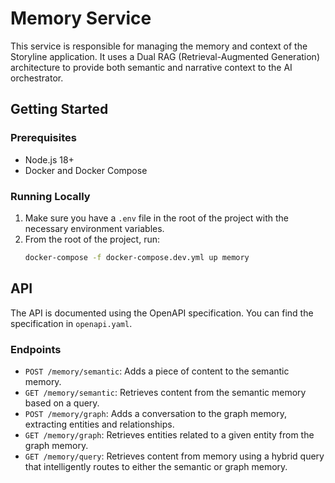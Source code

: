 # Memory Service

This service is responsible for managing the memory and context of the Storyline application. It uses a Dual RAG (Retrieval-Augmented Generation) architecture to provide both semantic and narrative context to the AI orchestrator.

## Getting Started

### Prerequisites

-   Node.js 18+
-   Docker and Docker Compose

### Running Locally

1.  Make sure you have a `.env` file in the root of the project with the necessary environment variables.
2.  From the root of the project, run:
    ```bash
    docker-compose -f docker-compose.dev.yml up memory
    ```

## API

The API is documented using the OpenAPI specification. You can find the specification in `openapi.yaml`.

### Endpoints

-   `POST /memory/semantic`: Adds a piece of content to the semantic memory.
-   `GET /memory/semantic`: Retrieves content from the semantic memory based on a query.
-   `POST /memory/graph`: Adds a conversation to the graph memory, extracting entities and relationships.
-   `GET /memory/graph`: Retrieves entities related to a given entity from the graph memory.
-   `GET /memory/query`: Retrieves content from memory using a hybrid query that intelligently routes to either the semantic or graph memory.
